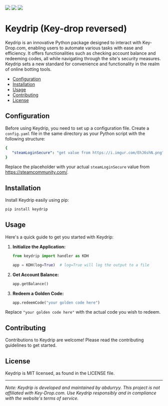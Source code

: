 <img src="https://camo.githubusercontent.com/685e6e971f3f7790236ad22808bccb57c25a26eeb2555c60cf2aefe4dae1f0db/68747470733a2f2f696d672e736869656c64732e696f2f62616467652f707974686f6e2d76332e342b2d677265656e"> <img src="https://camo.githubusercontent.com/b8593b8ea2157c85d33229b9ae386247de6fcedee3c630642a5c8eb3b09d87ae/68747470733a2f2f696d672e736869656c64732e696f2f62616467652f6c6963656e73652d4d49542d677265656e"> <img src="https://img.shields.io/badge/status-working-blue">
# Keydrip (Key-drop reversed)

Keydrip is an innovative Python package designed to interact with Key-Drop.com, enabling users to automate various tasks with ease and efficiency. It offers functionalities such as checking account balance and redeeming codes, all while navigating through the site's security measures. Keydrip sets a new standard for convenience and functionality in the realm of online botting tools.

- [Configuration](#configuration)
- [Installation](#installation)
- [Usage](#usage)
- [Contributing](#contributing)
- [License](#license)

## Configuration

Before using Keydrip, you need to set up a configuration file. Create a `config.yaml` file in the same directory as your Python script with the following structure:

```yaml
{
   "steamLoginSecure": "get value from https://i.imgur.com/EhJ6shN.png" 
}
```

Replace the placeholder with your actual `steamLoginSecure` value from https://steamcommunity.com/.

## Installation

Install Keydrip easily using pip:

```bash
pip install keydrip
```

## Usage

Here's a quick guide to get you started with Keydrip:

1. **Initialize the Application:**

   ```python
   from keydrip import handler as KDH

   app = KDH(log=True)  # log=True will log the output to a file
   ```

2. **Get Account Balance:**

   ```python
   app.getBalance()
   ```

3. **Redeem a Golden Code:**

   ```python
   app.redeemCode("your golden code here")
   ```

Replace `"your golden code here"` with the actual code you wish to redeem.

## Contributing

Contributions to Keydrip are welcome! Please read the contributing guidelines to get started.

## License

Keydrip is MIT licensed, as found in the LICENSE file.


---

*Note: Keydrip is developed and maintained by abdurryy. This project is not affiliated with Key-Drop.com. Use Keydrip responsibly and in compliance with the website's terms of service.*
